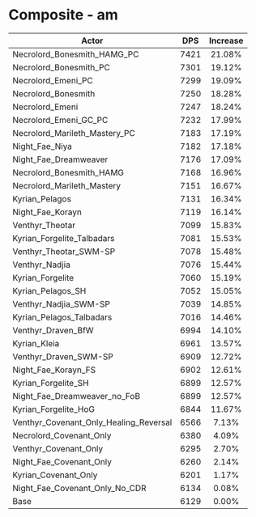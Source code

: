 # Composite - am
| Actor | DPS | Increase |
|---|:---:|:---:|
|Necrolord_Bonesmith_HAMG_PC|7421|21.08%|
|Necrolord_Bonesmith_PC|7301|19.12%|
|Necrolord_Emeni_PC|7299|19.09%|
|Necrolord_Bonesmith|7250|18.28%|
|Necrolord_Emeni|7247|18.24%|
|Necrolord_Emeni_GC_PC|7232|17.99%|
|Necrolord_Marileth_Mastery_PC|7183|17.19%|
|Night_Fae_Niya|7182|17.18%|
|Night_Fae_Dreamweaver|7176|17.09%|
|Necrolord_Bonesmith_HAMG|7168|16.96%|
|Necrolord_Marileth_Mastery|7151|16.67%|
|Kyrian_Pelagos|7131|16.34%|
|Night_Fae_Korayn|7119|16.14%|
|Venthyr_Theotar|7099|15.83%|
|Kyrian_Forgelite_Talbadars|7081|15.53%|
|Venthyr_Theotar_SWM-SP|7078|15.48%|
|Venthyr_Nadjia|7076|15.44%|
|Kyrian_Forgelite|7060|15.19%|
|Kyrian_Pelagos_SH|7052|15.05%|
|Venthyr_Nadjia_SWM-SP|7039|14.85%|
|Kyrian_Pelagos_Talbadars|7016|14.46%|
|Venthyr_Draven_BfW|6994|14.10%|
|Kyrian_Kleia|6961|13.57%|
|Venthyr_Draven_SWM-SP|6909|12.72%|
|Night_Fae_Korayn_FS|6902|12.61%|
|Kyrian_Forgelite_SH|6899|12.57%|
|Night_Fae_Dreamweaver_no_FoB|6899|12.57%|
|Kyrian_Forgelite_HoG|6844|11.67%|
|Venthyr_Covenant_Only_Healing_Reversal|6566|7.13%|
|Necrolord_Covenant_Only|6380|4.09%|
|Venthyr_Covenant_Only|6295|2.70%|
|Night_Fae_Covenant_Only|6260|2.14%|
|Kyrian_Covenant_Only|6201|1.17%|
|Night_Fae_Covenant_Only_No_CDR|6134|0.08%|
|Base|6129|0.00%|
